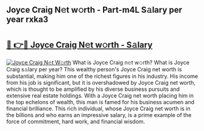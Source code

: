 ## Joyce Craig N𝚎t w𝚘rth - Part-m4L S𝚊lary per year rxka3

# <h2><a href="http://gc3fz0o.nevu.top/?p=Joyce+Craig">🔗 👉🔴 Joyce Craig N𝚎t w𝚘rth - S𝚊lary</a></h2>

[![Joyce Craig N𝚎t W𝚘rth](https://i.imgur.com/Oavwk0R.jpeg)](http://gc3fz0o.nevu.top/?p=Joyce+Craig)
What is Joyce Craig n𝚎t w𝚘rth? What is Joyce Craig s𝚊lary per year?
This wealthy person's Joyce Craig net worth is substantial, making him one of the richest figures in his industry. His income from his job is significant, but it is overshadowed by Joyce Craig net worth, which is thought to be amplified by his diverse business pursuits and extensive real estate holdings. With a Joyce Craig net worth placing him in the top echelons of wealth, this man is famed for his business acumen and financial brilliance. This rich individual, whose Joyce Craig net worth is in the billions and who earns an impressive salary, is a prime example of the force of commitment, hard work, and financial wisdom.
